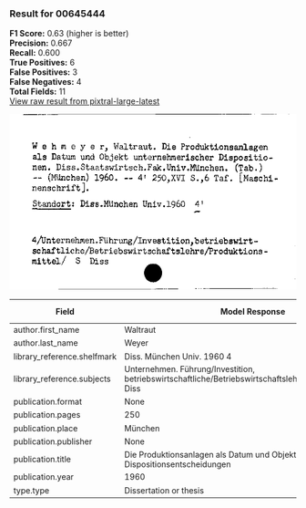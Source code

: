 ### Result for 00645444
**F1 Score:** 0.63 (higher is better)<br>**Precision:** 0.667<br>**Recall:** 0.600<br>**True Positives:** 6<br>**False Positives:** 3<br>**False Negatives:** 4<br>**Total Fields:** 11<br>[View raw result from pixtral-large-latest](https://github.com/RISE-UNIBAS/humanities_data_benchmark/blob/main/results/2025-09-25/T0159/request_T0159_00645444.json)

<img src="https://github.com/RISE-UNIBAS/humanities_data_benchmark/blob/main/benchmarks/zettelkatalog/images/00645444.jpg?raw=true" alt="00645444" width="600px">

| Field | Model Response | Ground Truth | Fuzzy Score | Match |
|-------|----------------|--------------|-------------|-------|
| author.first_name | Waltraut | Waltraut | 1.000 | ✅ |
| author.last_name | Weyer | Wehmeyer | 0.769 | ❌ |
| library_reference.shelfmark | Diss. München Univ. 1960 4 | Diss.München Univ.1960 | 0.917 | ❌ |
| library_reference.subjects | Unternehmen. Führung/Investition, betriebswirtschaftliche/Betriebswirtschaftslehre/Produktionsmittel/S Diss | 4/Unternehmen.Führung/Investition.betriebswirtschaftliche/Betriebswirtschaftslehre/Produktionsmittel/ S Diss | 0.967 | ✅ |
| publication.format | None | 4' | 0.000 | ❌ |
| publication.pages | 250 | 250,XVI | 0.600 | ❌ |
| publication.place | München | München | 1.000 | ✅ |
| publication.publisher | None | None | 1.000 | ✅ |
| publication.title | Die Produktionsanlagen als Datum und Objekt unternehmerischer Dispositionsentscheidungen | Die Produktionsanlagen als Datum und Objekt unternehmerischer Dispositionen | 0.920 | ✅ |
| publication.year | 1960 | 1960 | 1.000 | ✅ |
| type.type | Dissertation or thesis | Dissertation or thesis | 1.000 | ✅ |
